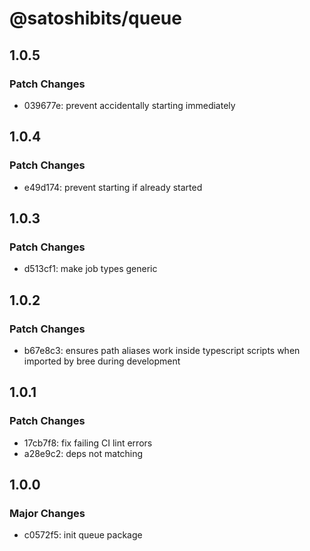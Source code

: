 # @satoshibits/queue

## 1.0.5

### Patch Changes

- 039677e: prevent accidentally starting immediately

## 1.0.4

### Patch Changes

- e49d174: prevent starting if already started

## 1.0.3

### Patch Changes

- d513cf1: make job types generic

## 1.0.2

### Patch Changes

- b67e8c3: ensures path aliases work inside typescript scripts when imported by bree during development

## 1.0.1

### Patch Changes

- 17cb7f8: fix failing CI lint errors
- a28e9c2: deps not matching

## 1.0.0

### Major Changes

- c0572f5: init queue package
